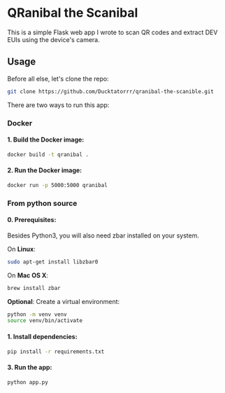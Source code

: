 # QRanibal the Scanibal

This is a simple Flask web app I wrote to scan QR codes and extract DEV EUIs using the device's camera.

## Usage

Before all else, let's clone the repo:

```bash
git clone https://github.com/Ducktatorrr/qranibal-the-scanible.git
```

There are two ways to run this app:

### Docker

#### 1. Build the Docker image:

```bash
docker build -t qranibal .
```

#### 2. Run the Docker image:

```bash
docker run -p 5000:5000 qranibal
```

### From python source

#### 0. Prerequisites:

Besides Python3, you will also need zbar installed on your system.

On **Linux**:

```bash
sudo apt-get install libzbar0
```

On **Mac OS X**:

```bash
brew install zbar
```

**Optional**: Create a virtual environment:

```bash
python -m venv venv
source venv/bin/activate
```

#### 1. Install dependencies:

```bash
pip install -r requirements.txt
```

#### 3. Run the app:

```bash
python app.py
```
